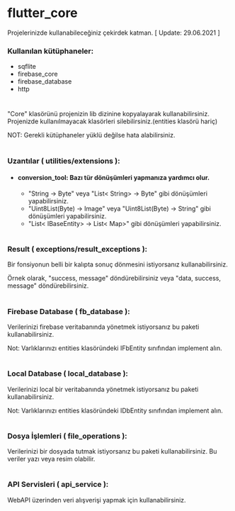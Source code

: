 # flutter_core
Projelerinizde kullanabileceğiniz çekirdek katman.
[ Update: 29.06.2021 ]

### Kullanılan kütüphaneler:
- sqflite
- firebase_core
- firebase_database
- http
#
"Core" klasörünü projenizin lib dizinine kopyalayarak kullanabilirsiniz. Projenizde kullanılmayacak klasörleri silebilirsiniz.(entities klasörü hariç)

NOT: Gerekli kütüphaneler yüklü değilse hata alabilirsiniz.
#
### Uzantılar ( utilities/extensions ):
+ #### conversion_tool: Bazı tür dönüşümleri yapmanıza yardımcı olur.
  - "String -> Byte" veya "List< String> -> Byte" gibi dönüşümleri yapabilirsiniz.
  - "Uint8List(Byte) -> Image" veya "Uint8List(Byte) -> String" gibi dönüşümleri yapabilirsiniz.
  - "List< IBaseEntity> -> List< Map>" gibi dönüşümleri yapabilirsiniz.
#
### Result ( exceptions/result_exceptions ):
Bir fonsiyonun belli bir kalıpta sonuç dönmesini istiyorsanız kullanabilirsiniz.

Örnek olarak, "success, message" döndürebilirsiniz veya "data, success, message" döndürebilirsiniz.
#
### Firebase Database ( fb_database ):
Verilerinizi firebase veritabanında yönetmek istiyorsanız bu paketi kullanabilirsiniz.

Not: Varlıklarınızı entities klasöründeki IFbEntity sınıfından implement alın.
#
### Local Database ( local_database ):
Verilerinizi local bir veritabanında yönetmek istiyorsanız bu paketi kullanabilirsiniz.

Not: Varlıklarınızı entities klasöründeki IDbEntity sınıfından implement alın.
#
### Dosya İşlemleri ( file_operations ):
Verilerinizi bir dosyada tutmak istiyorsanız bu paketi kullanabilirsiniz. Bu veriler yazı veya resim olabilir.
#
### API Servisleri ( api_service ):
WebAPI üzerinden veri alışverişi yapmak için kullanabilirsiniz.
#

